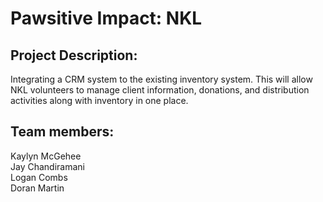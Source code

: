 # Pawsitive Impact: NKL

## Project Description:
Integrating a CRM system to the existing inventory system. This will allow NKL volunteers to manage client information, donations, and distribution activities along with inventory in one place.


## Team members:
Kaylyn McGehee <br>
Jay Chandiramani <br>
Logan Combs <br>
Doran Martin <br>
